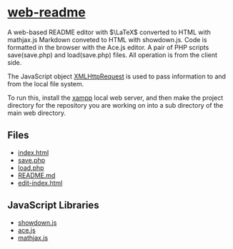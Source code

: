 # [web-readme](https://github.com/lafefspietz/web-readme/)

A web-based README editor with $\LaTeX$ converted to HTML with mathjax.js Markdown conveted to HTML with showdown.js.  Code is formatted in the browser with the Ace.js editor.  A pair of PHP scripts save(save.php) and load(save.php) files. All operation is from the client side.

The JavaScript object [XMLHttpRequest](https://developer.mozilla.org/en-US/docs/Web/API/XMLHttpRequest) is used to pass information to and from the local file system.

To run this, install the [xampp](https://www.apachefriends.org/) local web server, and then make the project directory for the repository you are working on into a sub directory of the main web directory.

## Files

 - [index.html](index.html)
 - [save.php](save.php)
 - [load.php](load.php)
 - [README.md](README.md)
 - [edit-index.html](edit-index.html)

## JavaScript Libraries

 - [showdown.js](https://showdownjs.com/)
 - [ace.js](https://ace.c9.io/)
 - [mathjax.js](https://www.mathjax.org/)
